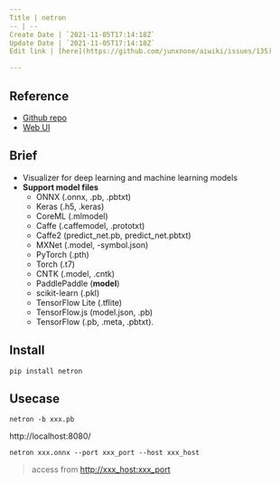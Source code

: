 ```yaml
---
Title | netron
-- | --
Create Date | `2021-11-05T17:14:18Z`
Update Date | `2021-11-05T17:14:18Z`
Edit link | [here](https://github.com/junxnone/aiwiki/issues/135)

---
```


## Reference

- [Github repo](https://github.com/lutzroeder/netron)
- [Web UI](https://lutzroeder.github.io/netron)


## Brief
- Visualizer for deep learning and machine learning models  
- **Support model files**
  - ONNX (.onnx, .pb, .pbtxt)
  - Keras (.h5, .keras)
  - CoreML (.mlmodel)
  - Caffe (.caffemodel, .prototxt)
  - Caffe2 (predict_net.pb, predict_net.pbtxt)
  - MXNet (.model, -symbol.json)
  - PyTorch (.pth)
  - Torch (.t7)
  - CNTK (.model, .cntk)
  - PaddlePaddle (__model__)
  - scikit-learn (.pkl)
  - TensorFlow Lite (.tflite)
  - TensorFlow.js (model.json, .pb)
  - TensorFlow (.pb, .meta, .pbtxt).


## Install 

```
pip install netron
```

## Usecase

```
netron -b xxx.pb
```
http://localhost:8080/

```
netron xxx.onnx --port xxx_port --host xxx_host
```
> access from <http://xxx_host:xxx_port>

